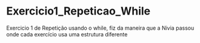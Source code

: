# Exercicio1_Repeticao_While
 Exercicio 1 de Repetição usando o while, fiz da maneira que a Nivia passou onde cada exercício usa uma estrutura diferente
